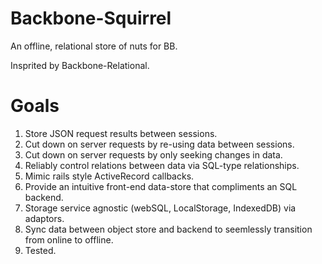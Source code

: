 Backbone-Squirrel
=================

An offline, relational store of nuts for BB. 

Insprited by Backbone-Relational.

Goals
======

1. Store JSON request results between sessions.
2. Cut down on server requests by re-using data between sessions.
3. Cut down on server requests by only seeking changes in data.
4. Reliably control relations between data via SQL-type relationships.
5. Mimic rails style ActiveRecord callbacks.
6. Provide an intuitive front-end data-store that compliments an SQL backend.
7. Storage service agnostic (webSQL, LocalStorage, IndexedDB) via adaptors.
8. Sync data between object store and backend to seemlessly transition from online to offline.
9. Tested.
